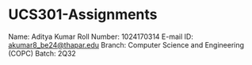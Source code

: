 # UCS301-Assignments

Name: Aditya Kumar 
Roll Number: 1024170314
E-mail ID: akumar8_be24@thapar.edu
Branch: Computer Science and Engineering (COPC)
Batch: 2Q32
